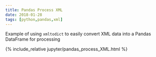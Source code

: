 ```yaml
---
title: Pandas Process XML
date: 2018-01-28
tags: [python,pandas,xml]
---
```


Example of using `xmltodict` to easily convert XML data into a Pandas DataFrame for processing

<!-- excerpt separator -->

{% include_relative jupyter/pandas_process_XML.html %}
